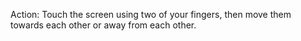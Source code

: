 Action: Touch the screen using two of your fingers, then move them towards each other or away from each other.

<snippet id='pinch-xml'/>
<snippet id='gest-pinch'/>
<snippet id='gest-pinch-ts'/>
